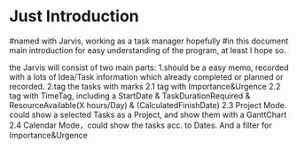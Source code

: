 
# Just Introduction
#named with Jarvis, working as a task manager hopefully
#in this document main introduction for easy understanding of the program, at least I hope so.

the Jarvis will consist of two main parts:
1.should be a easy memo, recorded with a lots of Idea/Task information which already completed or planned or recorded.
2.tag the tasks with marks
  2.1 tag with Importance&Urgence
  2.2 tag with TimeTag, including a StartDate & TaskDurationRequired & ResourceAvailable(X hours/Day) & (CalculatedFinishDate)
  2.3 Project Mode. could show a selected Tasks as a Project, and show them with a GanttChart
  2.4 Calendar Mode，could show the tasks acc. to Dates. And a filter for Importance&Urgence


